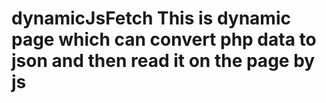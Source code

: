 # dynamicJsFetch This is dynamic page which can convert php data to json and then read it on the page by js

